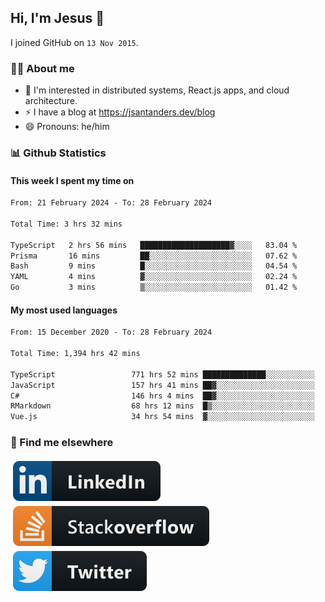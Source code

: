 ## Hi, I'm Jesus 👋

I joined GitHub on `13 Nov 2015`.

<!-- Talking about you -->

### 👨‍💻 About me

- 👦 I'm interested in distributed systems, React.js apps, and cloud architecture.
- ⚡️ I have a blog at <https://jsantanders.dev/blog>
- 😄 Pronouns: he/him

### 📊 Github Statistics

#### This week I spent my time on

<!--START_SECTION:weekly-->

```txt
From: 21 February 2024 - To: 28 February 2024

Total Time: 3 hrs 32 mins

TypeScript   2 hrs 56 mins   ████████████████████▓░░░░   83.04 %
Prisma       16 mins         ██░░░░░░░░░░░░░░░░░░░░░░░   07.62 %
Bash         9 mins          █░░░░░░░░░░░░░░░░░░░░░░░░   04.54 %
YAML         4 mins          ▓░░░░░░░░░░░░░░░░░░░░░░░░   02.24 %
Go           3 mins          ▒░░░░░░░░░░░░░░░░░░░░░░░░   01.42 %
```

<!--END_SECTION:weekly-->

#### My most used languages

<!--START_SECTION:alltime-->

```txt
From: 15 December 2020 - To: 28 February 2024

Total Time: 1,394 hrs 42 mins

TypeScript                 771 hrs 52 mins ██████████████░░░░░░░░░░░   55.34 %
JavaScript                 157 hrs 41 mins ██▓░░░░░░░░░░░░░░░░░░░░░░   11.31 %
C#                         146 hrs 4 mins  ██▓░░░░░░░░░░░░░░░░░░░░░░   10.47 %
RMarkdown                  68 hrs 12 mins  █▒░░░░░░░░░░░░░░░░░░░░░░░   04.89 %
Vue.js                     34 hrs 54 mins  ▓░░░░░░░░░░░░░░░░░░░░░░░░   02.50 %
```

<!--END_SECTION:alltime-->

### 📢 Find me elsewhere

<p>
  <a target="_blank" href="https://linkedin.com/in/jsantanders">
    <img src="https://github.com/jsantanders/jsantanders/blob/master/img/linkedin.svg" alt="LinkedIn" style="vertical-align:top; margin:4px">
  </a>
  
  <a target="_blank" href="https://stackoverflow.com/users/7318331/jesus-santander">
    <img src="https://github.com/jsantanders/jsantanders/blob/master/img/stackoverflow.svg" alt="StackOverflow" style="vertical-align:top; margin:4px">
  </a>
  
  <a target="_blank" href="http://twitter.com/jsantanders">
    <img src="https://github.com/jsantanders/jsantanders/blob/master/img/twitter.svg" alt="Twitter" style="vertical-align:top; margin:4px">
  </a>
</p>
